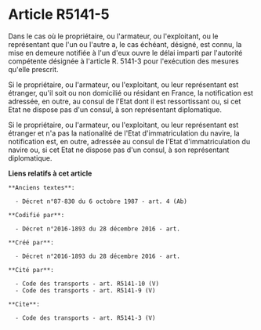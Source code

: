 # Article R5141-5

Dans le cas où le propriétaire, ou l'armateur, ou l'exploitant, ou le représentant que l'un ou l'autre a, le cas échéant,
désigné, est connu, la mise en demeure notifiée à l'un d'eux ouvre le délai imparti par l'autorité compétente désignée à
l'article R. 5141-3 pour l'exécution des mesures qu'elle prescrit. 

Si le propriétaire, ou l'armateur, ou l'exploitant, ou leur représentant est étranger, qu'il soit ou non domicilié ou
résidant en France, la notification est adressée, en outre, au consul de l'Etat dont il est ressortissant ou, si cet Etat ne
dispose pas d'un consul, à son représentant diplomatique. 

Si le propriétaire, ou l'armateur, ou l'exploitant, ou leur représentant est étranger et n'a pas la nationalité de l'Etat
d'immatriculation du navire, la notification est, en outre, adressée au consul de l'Etat d'immatriculation du navire ou, si
cet Etat ne dispose pas d'un consul, à son représentant diplomatique.

**Liens relatifs à cet article**

	**Anciens textes**:

	  - Décret n°87-830 du 6 octobre 1987 - art. 4 (Ab)

	**Codifié par**:

	  - Décret n°2016-1893 du 28 décembre 2016 - art.

	**Créé par**:

	  - Décret n°2016-1893 du 28 décembre 2016 - art.

	**Cité par**:

	  - Code des transports - art. R5141-10 (V)
	  - Code des transports - art. R5141-9 (V)

	**Cite**:

	  - Code des transports - art. R5141-3 (V)
